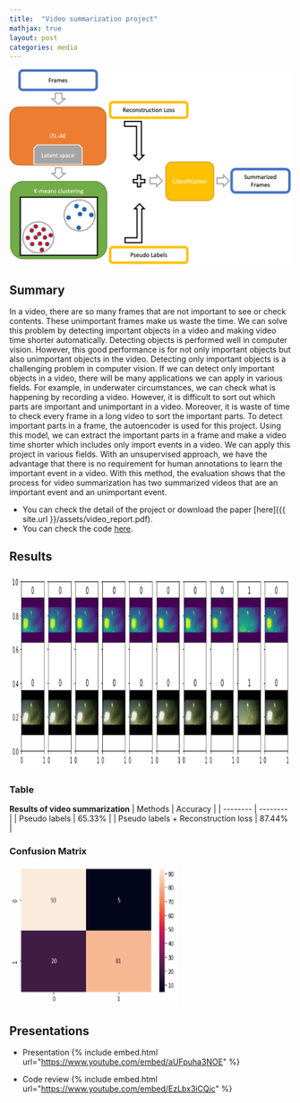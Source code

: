 ```yaml
---
title:  "Video summarization project"
mathjax: true
layout: post
categories: media
---
```


<img src="https://github.com/GijungLee/Video_summarization_project/raw/main/data/Picture2.png" width="1000" height="350">


## Summary

In a video, there are so many frames that are not important to see or check contents. These unimportant frames make us waste the time. We can solve this problem by detecting important objects in a video and making video time shorter automatically. Detecting objects is performed well in computer vision. However, this good performance is for not only important objects but also unimportant objects in the video. Detecting only important objects is a challenging problem in computer vision. If we can detect only important objects in a video, there will be many applications we can apply in various fields. For example, in underwater circumstances, we can check what is happening by recording a video. However, it is difficult to sort out which parts are important and unimportant in a video. Moreover, it is waste of time to check every frame in a long video to sort the important parts. To detect important parts in a frame, the autoencoder is used for this project. Using this model, we can extract the important parts in a frame and make a video time shorter which includes only import events in a video. We can apply this project in various fields. With an unsupervised approach, we have the advantage that there is no requirement for human annotations to learn the important event in a video. With this method, the evaluation shows that the process for video summarization has two summarized videos that are an important event and an unimportant event.

- You can check the detail of the project or download the paper [here]({{ site.url }}/assets/video_report.pdf).
- You can check the code [here](https://github.com/GijungLee/Video_summarization_project).

## Results

<img src="https://github.com/GijungLee/Video_summarization_project/raw/main/data/download.png" width="1000" height="350">

### Table

**Results of video summarization** 
| Methods | Accuracy |
| -------- | -------- |
| Pseudo labels | 65.33% |
| Pseudo labels + Reconstruction loss | 87.44% |

### Confusion Matrix

<img src="https://github.com/GijungLee/Video_summarization_project/raw/main/data/Picture4.png" width="300" height="250">

## Presentations
- Presentation
{% include embed.html url="https://www.youtube.com/embed/aUFpuha3NOE" %}

- Code review
{% include embed.html url="https://www.youtube.com/embed/EzLbx3iCQic" %}
